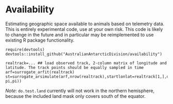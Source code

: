 # Availability

Estimating geographic space available to animals based on telemetry data. This is entirely experimental code, use at your own risk. This code is likely to change in the future and in particular may be reimplemented to use existing R package functionality.


```
require(devtools)
devtools::install_github("AustralianAntarcticDivision/availability")

realtrack=... ## load observed track, 2-column matrix of longitude and latitude. The track points should be equally sampled in time
arf=surrogate_arfit(realtrack)
st=surrogate_arsimulate(arf,nrow(realtrack),startlonlat=realtrack[1,],do.test.land=TRUE,random.rotation=c(-pi,pi))
```

*Note*: `do.test.land` currently will not work in the northern hemisphere, because the included land mask only covers south of the equator.
